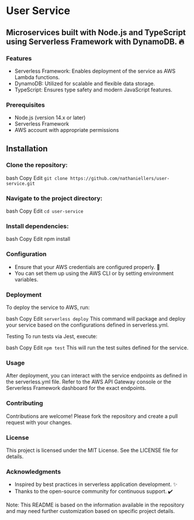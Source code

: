 # User Service

## Microservices built with Node.js and TypeScript using Serverless Framework with DynamoDB. 🔥

### Features
- Serverless Framework: Enables deployment of the service as AWS Lambda functions.
- DynamoDB: Utilized for scalable and flexible data storage.
- TypeScript: Ensures type safety and modern JavaScript features.

### Prerequisites
- Node.js (version 14.x or later)
- Serverless Framework
- AWS account with appropriate permissions

## Installation

### Clone the repository:
bash
Copy
Edit
```git clone https://github.com/nathaniellers/user-service.git```

### Navigate to the project directory:
bash
Copy
Edit
```cd user-service```

### Install dependencies:
bash
Copy
Edit
npm install

### Configuration
- Ensure that your AWS credentials are configured properly. 🔨
- You can set them up using the AWS CLI or by setting environment variables.

### Deployment
To deploy the service to AWS, run:

bash
Copy
Edit
```serverless deploy```
This command will package and deploy your service based on the configurations defined in serverless.yml.

Testing
To run tests via Jest, execute:

bash
Copy
Edit
```npm test```
This will run the test suites defined for the service.

### Usage
After deployment, you can interact with the service endpoints as defined in the serverless.yml file.
Refer to the AWS API Gateway console or the Serverless Framework dashboard for the exact endpoints.

### Contributing
Contributions are welcome! Please fork the repository and create a pull request with your changes.

### License
This project is licensed under the MIT License. See the LICENSE file for details.

### Acknowledgments
- Inspired by best practices in serverless application development. ✨
- Thanks to the open-source community for continuous support. ✔️

Note: This README is based on the information available in the repository and may need further customization based on specific project details.
